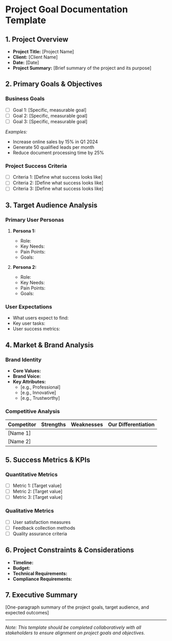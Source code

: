 # Project Goal Documentation Template

## 1. Project Overview

- **Project Title:** [Project Name]
- **Client:** [Client Name]
- **Date:** [Date]
- **Project Summary:** [Brief summary of the project and its purpose]

## 2. Primary Goals & Objectives

### Business Goals

- [ ] Goal 1: [Specific, measurable goal]
- [ ] Goal 2: [Specific, measurable goal]
- [ ] Goal 3: [Specific, measurable goal]

*Examples:*

- Increase online sales by 15% in Q1 2024
- Generate 50 qualified leads per month
- Reduce document processing time by 25%

### Project Success Criteria

- [ ] Criteria 1: [Define what success looks like]
- [ ] Criteria 2: [Define what success looks like]
- [ ] Criteria 3: [Define what success looks like]

## 3. Target Audience Analysis

### Primary User Personas

1. **Persona 1:**
   - Role:
   - Key Needs:
   - Pain Points:
   - Goals:

2. **Persona 2:**
   - Role:
   - Key Needs:
   - Pain Points:
   - Goals:

### User Expectations

- What users expect to find:
- Key user tasks:
- User success metrics:

## 4. Market & Brand Analysis

### Brand Identity

- **Core Values:**
- **Brand Voice:**
- **Key Attributes:**
  - [e.g., Professional]
  - [e.g., Innovative]
  - [e.g., Trustworthy]

### Competitive Analysis

| Competitor | Strengths | Weaknesses | Our Differentiation |
|------------|-----------|------------|-------------------|
| [Name 1]   |           |            |                   |
| [Name 2]   |           |            |                   |

## 5. Success Metrics & KPIs

### Quantitative Metrics

- [ ] Metric 1: [Target value]
- [ ] Metric 2: [Target value]
- [ ] Metric 3: [Target value]

### Qualitative Metrics

- [ ] User satisfaction measures
- [ ] Feedback collection methods
- [ ] Quality assurance criteria

## 6. Project Constraints & Considerations

- **Timeline:**
- **Budget:**
- **Technical Requirements:**
- **Compliance Requirements:**

## 7. Executive Summary

[One-paragraph summary of the project goals, target audience, and expected outcomes]

---
*Note: This template should be completed collaboratively with all stakeholders to ensure alignment on project goals and objectives.*
